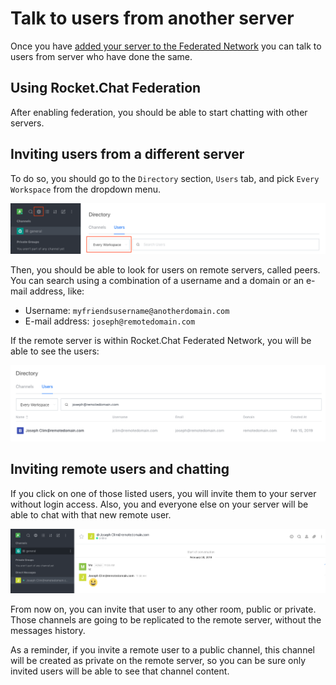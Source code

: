 # Talk to users from another server

Once you have [added your server to the Federated Network](../../administrator-guides/federation) you can talk to users from server who have done the same.

## Using Rocket.Chat Federation

After enabling federation, you should be able to start chatting with other servers.

## Inviting users from a different server

To do so, you should go to the `Directory` section, `Users` tab, and pick `Every Workspace` from the dropdown menu.

![Directory Search Users](./directory.png)

Then, you should be able to look for users on remote servers, called peers. You can search using a combination of a username and a domain or an e-mail address, like:

- Username: `myfriendsusername@anotherdomain.com`
- E-mail address: `joseph@remotedomain.com`

If the remote server is within Rocket.Chat Federated Network, you will be able to see the users:

![Directory Search Result](./directory-result.png)

## Inviting remote users and chatting

If you click on one of those listed users, you will invite them to your server without login access. Also, you and everyone else on your server will be able to chat with that new remote user.

![Chat](./chat.png)

From now on, you can invite that user to any other room, public or private. Those channels are going to be replicated to the remote server, without the messages history.

As a reminder, if you invite a remote user to a public channel, this channel will be created as private on the remote server, so you can be sure only invited users will be able to see that channel content.
